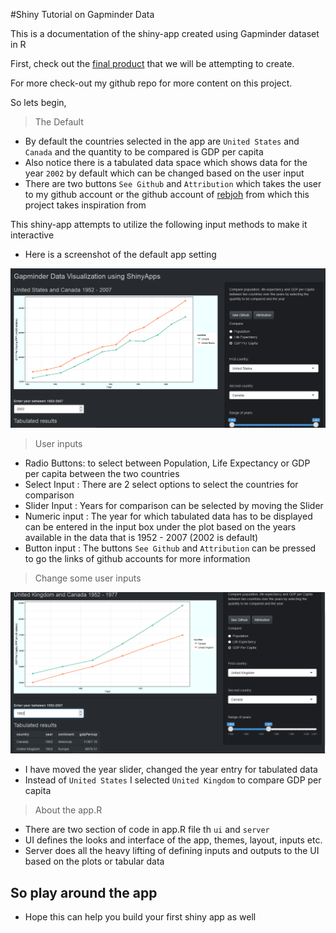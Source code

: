 #Shiny Tutorial on Gapminder Data


This is a documentation of the shiny-app created using Gapminder dataset in R

First, check out the [final product](https://akshi8.shinyapps.io/Gapminder/) that we will be attempting to create.

For more check-out my github repo for more content on this project.

So lets begin,


>  The Default

* By default the countries selected in the app are `United States` and `Canada` and the quantity to be compared is GDP per capita
* Also notice there is a tabulated data space which shows data for the year `2002` by default which can be changed based on the user input
* There are two buttons `See Github` and `Attribution` which takes the user to my github account or the github account of [rebjoh](https://github.com/rebjoh/Gapminder-app) from which this project takes inspiration from

This shiny-app attempts to utilize the following input methods to make it interactive

* Here is a screenshot of the default app setting

![Default](First_window.PNG)


> User inputs

* Radio Buttons: to select between Population, Life Expectancy or GDP per capita between the two countries
* Select Input : There are 2 select options to select the countries for comparison
* Slider Input : Years for comparison can be selected by moving the Slider
* Numeric input : The year for which tabulated data has to be displayed can be entered in the input box under the plot based on the years available in the data that is 1952 - 2007 (2002 is default)
* Button input : The buttons  `See Github` and `Attribution` can be pressed to go the links of github accounts for more information


> Change some user inputs

![Default](Function1.PNG)

* I have moved the year slider, changed the year entry for tabulated data
* Instead of `United States` I selected `United Kingdom` to compare GDP per capita

> About the app.R

* There are two section of code in app.R file th `ui` and `server`
* UI defines the looks and  interface of the app, themes, layout, inputs etc.
* Server does all the heavy lifting of defining inputs and outputs to the UI based on the plots or tabular data

## So play around the app

* Hope this can help you build your first shiny app as well
